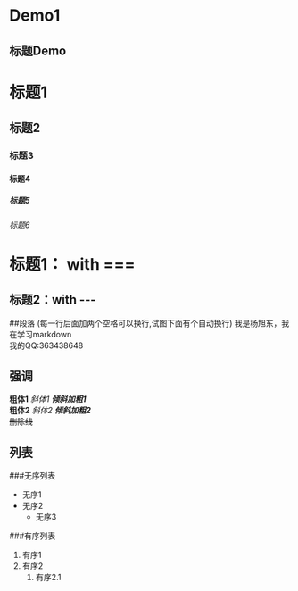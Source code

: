 # Demo1

## 标题Demo

# 标题1
## 标题2
### 标题3
#### 标题4
##### 标题5
###### 标题6

标题1： with ===
===

标题2：with ---
---

##段落 (每一行后面加两个空格可以换行,试图下面有个自动换行)
我是杨旭东，我在学习markdown  
我的QQ:363438648

## 强调

**粗体1**	*斜体1*  ***倾斜加粗1***  
__粗体2__	_斜体2_  ___倾斜加粗2___  
~~删除线~~
	

## 列表

###无序列表
- 无序1
- 无序2
	- 无序3

###有序列表
1. 有序1
2. 有序2
	1. 有序2.1